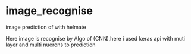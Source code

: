 # image_recognise
image prediction of with helmate 

Here image is recognise by Algo of (CNN),here i used keras api with muti layer and multi nuerons to prediction
